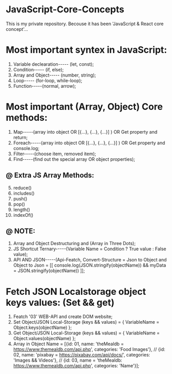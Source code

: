 # JavaScript-Core-Concepts
This is my private repository. Becouse it has been 'JavaScript &amp; React core concept'...

# Most important syntex in JavaScript:
01. Variable declearation----- (let, const);
02. Condition----- (if, else);
03. Array and Object----- (number, string);
04. Loop----- (for-loop, while-loop);
05. Function-----(normal, arrow);


# Most important (Array, Object) Core methods:
01. Map-----(array into object OR [{...}, {...}, {...}] ) OR Get property and return;
02. Foreach-----(array into object OR [{...}, {...}, {...}] ) OR Get property and console.log;
03. Filter-----(choose item, removed item);
04. Find-----(find out the special array OR object properties);

@ Extra JS Array Methods:
----------------------------
05. reduce()
06. includes()
07. push()
08. pop()
09. length()
10. indexOf()

@ NOTE:
-----------
01. Array and Object Destructuring and (Array in Three Dots);
02. JS Shortcut Ternary-----(Variable Name = Condition ? True value : False value);
03. API AND JSON-----(Api-Featch, Convert-Structure = Json to Object and Object to Json = [[ console.log(JSON.stringify(objectName)) && myData = JSON.stringify(objectName)) ]];


# Fetch JSON Localstorage object keys values: (Set && get)
01. Featch '03' WEB-API and create DOM website;
02. Set Object/JSON Local-Storage (keys && values) = { VariableName = Object.keys(objectName) };
03. Get Object/JSON Local-Storage (keys && values) = { VariableName = Object.values(objectName) };
04. Array in Object Name = [{id: 01, name: 'theMealdb = https://www.themealdb.com/api.php', categories: 'Food Images'}, // {id: 02, name: 'pixabay = https://pixabay.com/api/docs/', categories: 'Images && Videos'}, // {id: 03, name = 'theMealdb: https://www.themealdb.com/api.php', categories: 'Name'}]; 

